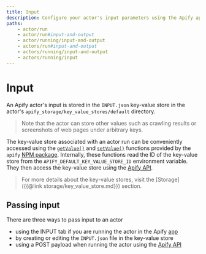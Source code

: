 ```yaml
---
title: Input
description: Configure your actor's input parameters using the Apify app, locally or via API. Access parameters in key-value stores from your actor's code.
paths:
    - actor/run
    - actor/run#input-and-output
    - actor/running/input-and-output
    - actors/run#input-and-output
    - actors/running/input-and-output
    - actors/running/input
---
```


# [](#input) Input

An Apify actor's input is stored in the `INPUT.json` key-value store in the actor's `apify_storage/key_value_stores/default` directory.

> Note that the actor can store other values such as crawling results or screenshots of web pages under arbitrary keys.

The key-value store associated with an actor run can be conveniently accessed using the [`getValue()`](https://sdk.apify.com/docs/api/apify#apifygetvaluekey) and [`setValue()`](https://sdk.apify.com/docs/api/apify#apifysetvaluekey-value-options) functions provided by the `apify` [NPM package](https://www.npmjs.com/package/apify). Internally, these functions read the ID of the key-value store from the `APIFY_DEFAULT_KEY_VALUE_STORE_ID` environment variable. They then access the key-value store using the [Apify API](https://docs.apify.com/api).

> For more details about the key-value stores, visit the [Storage]({{@link storage/key_value_store.md}}) section.

## [](#passing-input) Passing input

There are three ways to pass input to an actor
  * using the INPUT tab if you are running the actor in the Apify [app](https://my.apify.com)
  * by creating or editing the `INPUT.json` file in the key-value store
  * using a POST payload when running the actor using the [Apify API](https://docs.apify.com/api)

